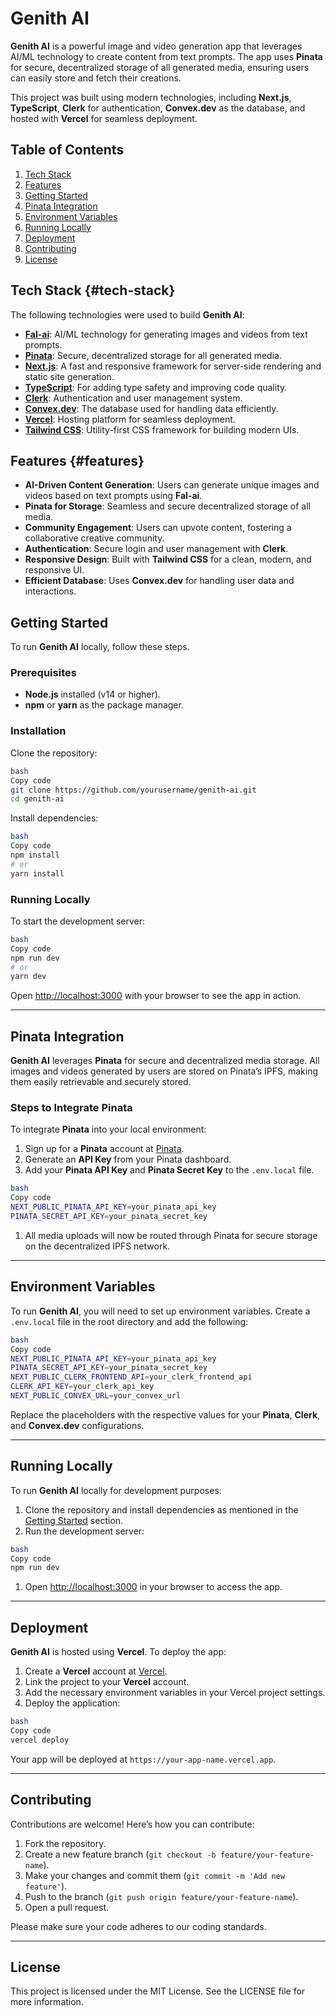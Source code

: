 # Genith AI

**Genith AI** is a powerful image and video generation app that leverages AI/ML technology to create content from text prompts. The app uses **Pinata** for secure, decentralized storage of all generated media, ensuring users can easily store and fetch their creations.

This project was built using modern technologies, including **Next.js**, **TypeScript**, **Clerk** for authentication, **Convex.dev** as the database, and hosted with **Vercel** for seamless deployment.

## Table of Contents

1. [Tech Stack](#tech-stack)
2. [Features](#features)
3. [Getting Started](#getting-started)
4. [Pinata Integration](#pinata-integration)
5. [Environment Variables](#environment-variables)
6. [Running Locally](#running-locally)
7. [Deployment](#deployment)
8. [Contributing](#contributing)
9. [License](#license)


## Tech Stack {#tech-stack}

The following technologies were used to build **Genith AI**:

- [**Fal-ai**](https://fal-ai.io/): AI/ML technology for generating images and videos from text prompts.
- [**Pinata**](https://pinata.cloud/): Secure, decentralized storage for all generated media.
- [**Next.js**](https://nextjs.org/): A fast and responsive framework for server-side rendering and static site generation.
- [**TypeScript**](https://www.typescriptlang.org/): For adding type safety and improving code quality.
- [**Clerk**](https://clerk.dev/): Authentication and user management system.
- [**Convex.dev**](https://convex.dev/): The database used for handling data efficiently.
- [**Vercel**](https://vercel.com/): Hosting platform for seamless deployment.
- [**Tailwind CSS**](https://tailwindcss.com/): Utility-first CSS framework for building modern UIs.


## Features {#features}

- **AI-Driven Content Generation**: Users can generate unique images and videos based on text prompts using **Fal-ai**.
- **Pinata for Storage**: Seamless and secure decentralized storage of all media.
- **Community Engagement**: Users can upvote content, fostering a collaborative creative community.
- **Authentication**: Secure login and user management with **Clerk**.
- **Responsive Design**: Built with **Tailwind CSS** for a clean, modern, and responsive UI.
- **Efficient Database**: Uses **Convex.dev** for handling user data and interactions.

## Getting Started

To run **Genith AI** locally, follow these steps.

### Prerequisites

- **Node.js** installed (v14 or higher).
- **npm** or **yarn** as the package manager.

### Installation

Clone the repository:

```bash
bash
Copy code
git clone https://github.com/yourusername/genith-ai.git
cd genith-ai

```

Install dependencies:

```bash
bash
Copy code
npm install
# or
yarn install

```

### Running Locally

To start the development server:

```bash
bash
Copy code
npm run dev
# or
yarn dev

```

Open [http://localhost:3000](http://localhost:3000/) with your browser to see the app in action.

---

## Pinata Integration

**Genith AI** leverages **Pinata** for secure and decentralized media storage. All images and videos generated by users are stored on Pinata’s IPFS, making them easily retrievable and securely stored.

### Steps to Integrate Pinata

To integrate **Pinata** into your local environment:

1. Sign up for a **Pinata** account at [Pinata](https://pinata.cloud/).
2. Generate an **API Key** from your Pinata dashboard.
3. Add your **Pinata API Key** and **Pinata Secret Key** to the `.env.local` file.

```bash
bash
Copy code
NEXT_PUBLIC_PINATA_API_KEY=your_pinata_api_key
PINATA_SECRET_API_KEY=your_pinata_secret_key

```

1. All media uploads will now be routed through Pinata for secure storage on the decentralized IPFS network.

---

## Environment Variables

To run **Genith AI**, you will need to set up environment variables. Create a `.env.local` file in the root directory and add the following:

```bash
bash
Copy code
NEXT_PUBLIC_PINATA_API_KEY=your_pinata_api_key
PINATA_SECRET_API_KEY=your_pinata_secret_key
NEXT_PUBLIC_CLERK_FRONTEND_API=your_clerk_frontend_api
CLERK_API_KEY=your_clerk_api_key
NEXT_PUBLIC_CONVEX_URL=your_convex_url

```

Replace the placeholders with the respective values for your **Pinata**, **Clerk**, and **Convex.dev** configurations.

---

## Running Locally

To run **Genith AI** locally for development purposes:

1. Clone the repository and install dependencies as mentioned in the [Getting Started](https://www.notion.so/11d0e9cde17880c2a2b7d6f08793a46f?pvs=21) section.
2. Run the development server:

```bash
bash
Copy code
npm run dev

```

1. Open [http://localhost:3000](http://localhost:3000/) in your browser to access the app.

---

## Deployment

**Genith AI** is hosted using **Vercel**. To deploy the app:

1. Create a **Vercel** account at [Vercel](https://vercel.com/).
2. Link the project to your **Vercel** account.
3. Add the necessary environment variables in your Vercel project settings.
4. Deploy the application:

```bash
bash
Copy code
vercel deploy

```

Your app will be deployed at `https://your-app-name.vercel.app`.

---

## Contributing

Contributions are welcome! Here’s how you can contribute:

1. Fork the repository.
2. Create a new feature branch (`git checkout -b feature/your-feature-name`).
3. Make your changes and commit them (`git commit -m 'Add new feature'`).
4. Push to the branch (`git push origin feature/your-feature-name`).
5. Open a pull request.

Please make sure your code adheres to our coding standards.

---

## License

This project is licensed under the MIT License. See the LICENSE file for more information.
